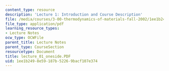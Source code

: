 ```yaml
---
content_type: resource
description: 'Lecture 1: Introduction and Course Description'
file: /media/courses/3-00-thermodynamics-of-materials-fall-2002/1ee1b2498e59187b52269bacf107e374_lecture_01_oneside.PDF
file_type: application/pdf
learning_resource_types:
- Lecture Notes
ocw_type: OCWFile
parent_title: Lecture Notes
parent_type: CourseSection
resourcetype: Document
title: lecture_01_oneside.PDF
uid: 1ee1b249-8e59-187b-5226-9bacf107e374
---
```

